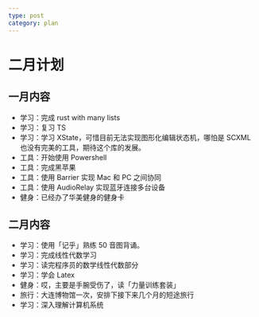 ```yaml
---
type: post
category: plan
---
```


# 二月计划

## 一月内容

- 学习：完成 rust with many lists
- 学习：复习 TS
- 学习：学习 XState，可惜目前无法实现图形化编辑状态机，哪怕是 SCXML 也没有完美的工具，期待这个库的发展。
- 工具：开始使用 Powershell
- 工具：完成黑苹果
- 工具：使用 Barrier 实现 Mac 和 PC 之间协同
- 工具：使用 AudioRelay 实现蓝牙连接多台设备
- 健身：已经办了华美健身的健身卡

## 二月内容

- 学习：使用「记乎」熟练 50 音图背诵。
- 学习：完成线性代数学习
- 学习：读完程序员的数学线性代数部分
- 学习：学会 Latex
- 健身：哎，主要是手腕受伤了，读「力量训练套装」
- 旅行：大连博物馆一次，安排下接下来几个月的短途旅行
- 学习：深入理解计算机系统
